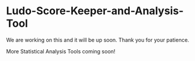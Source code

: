 # Ludo-Score-Keeper-and-Analysis-Tool
We are working on this and it will be up soon. Thank you for your patience.

More Statistical Analysis Tools coming soon!
